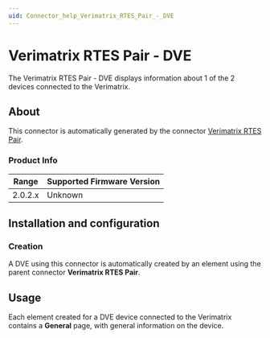 ```yaml
---
uid: Connector_help_Verimatrix_RTES_Pair_-_DVE
---
```


# Verimatrix RTES Pair - DVE

The Verimatrix RTES Pair - DVE displays information about 1 of the 2 devices connected to the Verimatrix.

## About

This connector is automatically generated by the connector [Verimatrix RTES Pair](xref:Connector_help_Verimatrix_RTES_Pair).

### Product Info

| Range | Supported Firmware Version |
|------------------|-----------------------------|
| 2.0.2.x          | Unknown                     |

## Installation and configuration

### Creation

A DVE using this connector is automatically created by an element using the parent connector **Verimatrix RTES Pair**.

## Usage

Each element created for a DVE device connected to the Verimatrix contains a **General** page, with general information on the device.
